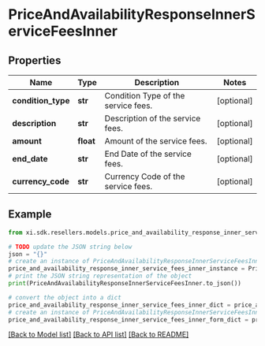 # PriceAndAvailabilityResponseInnerServiceFeesInner


## Properties

Name | Type | Description | Notes
------------ | ------------- | ------------- | -------------
**condition_type** | **str** | Condition Type of the service fees. | [optional] 
**description** | **str** | Description of the service fees. | [optional] 
**amount** | **float** | Amount of the service fees. | [optional] 
**end_date** | **str** | End Date of the service fees. | [optional] 
**currency_code** | **str** | Currency Code of the service fees. | [optional] 

## Example

```python
from xi.sdk.resellers.models.price_and_availability_response_inner_service_fees_inner import PriceAndAvailabilityResponseInnerServiceFeesInner

# TODO update the JSON string below
json = "{}"
# create an instance of PriceAndAvailabilityResponseInnerServiceFeesInner from a JSON string
price_and_availability_response_inner_service_fees_inner_instance = PriceAndAvailabilityResponseInnerServiceFeesInner.from_json(json)
# print the JSON string representation of the object
print(PriceAndAvailabilityResponseInnerServiceFeesInner.to_json())

# convert the object into a dict
price_and_availability_response_inner_service_fees_inner_dict = price_and_availability_response_inner_service_fees_inner_instance.to_dict()
# create an instance of PriceAndAvailabilityResponseInnerServiceFeesInner from a dict
price_and_availability_response_inner_service_fees_inner_form_dict = price_and_availability_response_inner_service_fees_inner.from_dict(price_and_availability_response_inner_service_fees_inner_dict)
```
[[Back to Model list]](../README.md#documentation-for-models) [[Back to API list]](../README.md#documentation-for-api-endpoints) [[Back to README]](../README.md)



